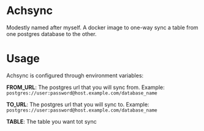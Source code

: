 # Achsync

Modestly named after myself. A docker image to one-way sync a table from one postgres database to the other.

# Usage

Achsync is configured through environment variables:

**FROM_URL**: The postgres url that you will sync from. Example: `postgres://user:password@host.example.com/database_name`

**TO_URL**: The postgres url that you will sync to. Example: `postgres://user:password@host.example.com/database_name`

**TABLE**: The table you want tot sync
